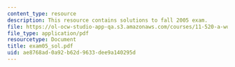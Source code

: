 ```yaml
---
content_type: resource
description: This resource contains solutions to fall 2005 exam.
file: https://ol-ocw-studio-app-qa.s3.amazonaws.com/courses/11-520-a-workshop-on-geographic-information-systems-fall-2005/ae8768ad0a92b62d9633dee9a140295d_exam05_sol.pdf
file_type: application/pdf
resourcetype: Document
title: exam05_sol.pdf
uid: ae8768ad-0a92-b62d-9633-dee9a140295d
---
```

